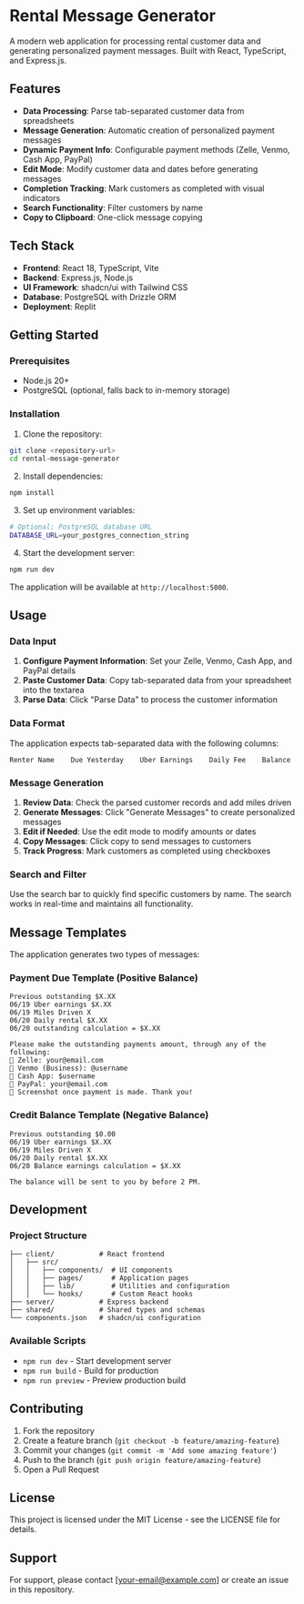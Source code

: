 # Rental Message Generator

A modern web application for processing rental customer data and generating personalized payment messages. Built with React, TypeScript, and Express.js.

## Features

- **Data Processing**: Parse tab-separated customer data from spreadsheets
- **Message Generation**: Automatic creation of personalized payment messages
- **Dynamic Payment Info**: Configurable payment methods (Zelle, Venmo, Cash App, PayPal)
- **Edit Mode**: Modify customer data and dates before generating messages
- **Completion Tracking**: Mark customers as completed with visual indicators
- **Search Functionality**: Filter customers by name
- **Copy to Clipboard**: One-click message copying

## Tech Stack

- **Frontend**: React 18, TypeScript, Vite
- **Backend**: Express.js, Node.js
- **UI Framework**: shadcn/ui with Tailwind CSS
- **Database**: PostgreSQL with Drizzle ORM
- **Deployment**: Replit

## Getting Started

### Prerequisites

- Node.js 20+
- PostgreSQL (optional, falls back to in-memory storage)

### Installation

1. Clone the repository:
```bash
git clone <repository-url>
cd rental-message-generator
```

2. Install dependencies:
```bash
npm install
```

3. Set up environment variables:
```bash
# Optional: PostgreSQL database URL
DATABASE_URL=your_postgres_connection_string
```

4. Start the development server:
```bash
npm run dev
```

The application will be available at `http://localhost:5000`.

## Usage

### Data Input

1. **Configure Payment Information**: Set your Zelle, Venmo, Cash App, and PayPal details
2. **Paste Customer Data**: Copy tab-separated data from your spreadsheet into the textarea
3. **Parse Data**: Click "Parse Data" to process the customer information

### Data Format

The application expects tab-separated data with the following columns:
```
Renter Name    Due Yesterday    Uber Earnings    Daily Fee    Balance
```

### Message Generation

1. **Review Data**: Check the parsed customer records and add miles driven
2. **Generate Messages**: Click "Generate Messages" to create personalized messages
3. **Edit if Needed**: Use the edit mode to modify amounts or dates
4. **Copy Messages**: Click copy to send messages to customers
5. **Track Progress**: Mark customers as completed using checkboxes

### Search and Filter

Use the search bar to quickly find specific customers by name. The search works in real-time and maintains all functionality.

## Message Templates

The application generates two types of messages:

### Payment Due Template (Positive Balance)
```
Previous outstanding $X.XX
06/19 Uber earnings $X.XX
06/19 Miles Driven X
06/20 Daily rental $X.XX
06/20 outstanding calculation = $X.XX

Please make the outstanding payments amount, through any of the following:
🔹 Zelle: your@email.com
🔹 Venmo (Business): @username
🔹 Cash App: $username
🔹 PayPal: your@email.com
📸 Screenshot once payment is made. Thank you!
```

### Credit Balance Template (Negative Balance)
```
Previous outstanding $0.00
06/19 Uber earnings $X.XX
06/19 Miles Driven X
06/20 Daily rental $X.XX
06/20 Balance earnings calculation = $X.XX

The balance will be sent to you by before 2 PM.
```

## Development

### Project Structure

```
├── client/           # React frontend
│   ├── src/
│   │   ├── components/  # UI components
│   │   ├── pages/       # Application pages
│   │   ├── lib/         # Utilities and configuration
│   │   └── hooks/       # Custom React hooks
├── server/           # Express backend
├── shared/           # Shared types and schemas
└── components.json   # shadcn/ui configuration
```

### Available Scripts

- `npm run dev` - Start development server
- `npm run build` - Build for production
- `npm run preview` - Preview production build

## Contributing

1. Fork the repository
2. Create a feature branch (`git checkout -b feature/amazing-feature`)
3. Commit your changes (`git commit -m 'Add some amazing feature'`)
4. Push to the branch (`git push origin feature/amazing-feature`)
5. Open a Pull Request

## License

This project is licensed under the MIT License - see the LICENSE file for details.

## Support

For support, please contact [your-email@example.com] or create an issue in this repository.